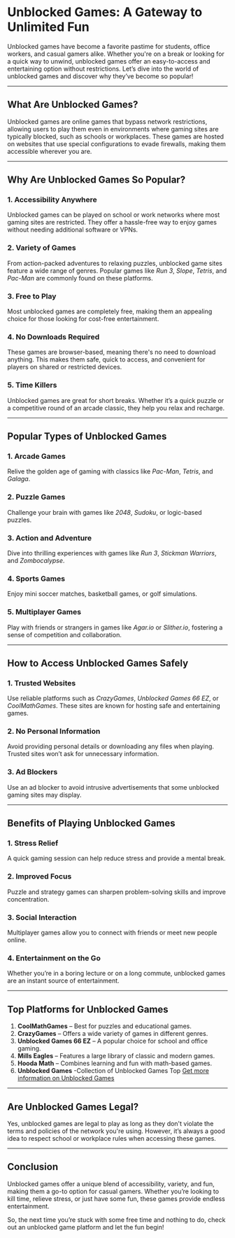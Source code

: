 # Unblocked Games: A Gateway to Unlimited Fun  

Unblocked games have become a favorite pastime for students, office workers, and casual gamers alike. Whether you're on a break or looking for a quick way to unwind, unblocked games offer an easy-to-access and entertaining option without restrictions. Let’s dive into the world of unblocked games and discover why they’ve become so popular!  

---

## What Are Unblocked Games?  

Unblocked games are online games that bypass network restrictions, allowing users to play them even in environments where gaming sites are typically blocked, such as schools or workplaces. These games are hosted on websites that use special configurations to evade firewalls, making them accessible wherever you are.  

---

## Why Are Unblocked Games So Popular?  

### 1. Accessibility Anywhere  
Unblocked games can be played on school or work networks where most gaming sites are restricted. They offer a hassle-free way to enjoy games without needing additional software or VPNs.  

### 2. Variety of Games  
From action-packed adventures to relaxing puzzles, unblocked game sites feature a wide range of genres. Popular games like *Run 3*, *Slope*, *Tetris*, and *Pac-Man* are commonly found on these platforms.  

### 3. Free to Play  
Most unblocked games are completely free, making them an appealing choice for those looking for cost-free entertainment.  

### 4. No Downloads Required  
These games are browser-based, meaning there's no need to download anything. This makes them safe, quick to access, and convenient for players on shared or restricted devices.  

### 5. Time Killers  
Unblocked games are great for short breaks. Whether it’s a quick puzzle or a competitive round of an arcade classic, they help you relax and recharge.  

---

## Popular Types of Unblocked Games  

### 1. Arcade Games  
Relive the golden age of gaming with classics like *Pac-Man*, *Tetris*, and *Galaga*.  

### 2. Puzzle Games  
Challenge your brain with games like *2048*, *Sudoku*, or logic-based puzzles.  

### 3. Action and Adventure  
Dive into thrilling experiences with games like *Run 3*, *Stickman Warriors*, and *Zombocalypse*.  

### 4. Sports Games  
Enjoy mini soccer matches, basketball games, or golf simulations.  

### 5. Multiplayer Games  
Play with friends or strangers in games like *Agar.io* or *Slither.io*, fostering a sense of competition and collaboration.  

---

## How to Access Unblocked Games Safely  

### 1. Trusted Websites  
Use reliable platforms such as *CrazyGames*, *Unblocked Games 66 EZ*, or *CoolMathGames*. These sites are known for hosting safe and entertaining games.  

### 2. No Personal Information  
Avoid providing personal details or downloading any files when playing. Trusted sites won’t ask for unnecessary information.  

### 3. Ad Blockers  
Use an ad blocker to avoid intrusive advertisements that some unblocked gaming sites may display.  

---

## Benefits of Playing Unblocked Games  

### 1. Stress Relief  
A quick gaming session can help reduce stress and provide a mental break.  

### 2. Improved Focus  
Puzzle and strategy games can sharpen problem-solving skills and improve concentration.  

### 3. Social Interaction  
Multiplayer games allow you to connect with friends or meet new people online.  

### 4. Entertainment on the Go  
Whether you’re in a boring lecture or on a long commute, unblocked games are an instant source of entertainment.  

---

## Top Platforms for Unblocked Games  

1. **CoolMathGames** – Best for puzzles and educational games.  
2. **CrazyGames** – Offers a wide variety of games in different genres.  
3. **Unblocked Games 66 EZ** – A popular choice for school and office gaming.  
4. **Mills Eagles** – Features a large library of classic and modern games.  
5. **Hooda Math** – Combines learning and fun with math-based games.
6. **Unblocked Games** -Collection of Unblocked Games Top [Get more information on Unblocked Games](https://unblocked-games.top)

---

## Are Unblocked Games Legal?  

Yes, unblocked games are legal to play as long as they don't violate the terms and policies of the network you're using. However, it’s always a good idea to respect school or workplace rules when accessing these games.  

---

## Conclusion  

Unblocked games offer a unique blend of accessibility, variety, and fun, making them a go-to option for casual gamers. Whether you’re looking to kill time, relieve stress, or just have some fun, these games provide endless entertainment.  

So, the next time you’re stuck with some free time and nothing to do, check out an unblocked game platform and let the fun begin!
